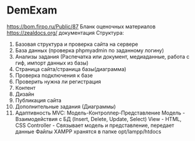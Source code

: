 # DemExam
https://bom.firpo.ru/Public/87 Бланк оценочных материалов
https://zealdocs.org/ документация
Структура: 
1. Базовая структура и проверка сайта на сервере
2. База данных (проверка phpmyadmin по заданному логину)
3. Анализы задания (Распечатка или документ, медиаданные, работа с гиф, импорт данных из базы)
4. Страница сайта/страница базы(диаграмма)
5. Проверка подключения к базе
6. Проверить нужна ли регистрация
7. Контент
8. Дизайн
9. Публикация сайта
10. Дополнительные задания (Диаграммы)
11. Адаптивность
    MVC: Модель-Контроллер-Представление
Модель - Взаимодействия с БД (Insert, Delete, Update, Select)
View - HTML, CSS
Controller - Связывает модель и представление, передает данные
Файлы XAMPP хранятся в папке opt/lampp/htdocs
